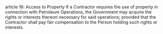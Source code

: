 article 16: Access to Property
If a Contractor requires the use of property in connection with Petroleum Operations, the Government may acquire the rights or interests thereon necessary for said operations; provided that the Contractor shall pay fair compensation to the Person holding such rights or interests.
<ul>
</ul>